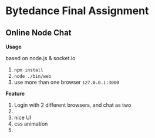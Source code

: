 # **Bytedance Final Assignment**

## **Online Node Chat**

**Usage**

based on node.js & socket.io

1. `npm install`
2. `node ./bin/web `
3. use more than one browser `127.0.0.1:3000`

**Feature**

1. Login with 2 different browsers, and chat as two
2. 
3. nice UI
4. css animation
5.
